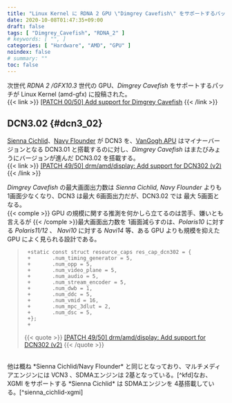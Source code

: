 ```yaml
---
title: "Linux Kernel に RDNA 2 GPU \"Dimgrey Cavefish\" をサポートするパッチが投稿される"
date: 2020-10-08T01:47:35+09:00
draft: false
tags: [ "Dimgrey_Cavefish", "RDNA_2" ]
# keywords: [ "", ]
categories: [ "Hardware", "AMD", "GPU" ]
noindex: false
# summary: ""
toc: false
---
```


次世代 *RDNA 2 /GFX10.3* 世代の GPU、*Dimgrey Cavefish* をサポートするパッチが Linux Kernel (amd-gfx) に投稿された。  
{{< link >}} [[PATCH 00/50] Add support for Dimgrey Cavefish](https://lists.freedesktop.org/archives/amd-gfx/2020-October/054538.html) {{< /link >}}

## DCN3.02 {#dcn3_02}
[Sienna Cichlid](/tags/sienna_cichlid)、[Navy Flounder](/tags/navy_flounder) が DCN3 を、[VanGogh APU](/tags/vangogh) はマイナーバージョンとなる DCN3.01 と搭載するのに対し、*Dimgrey Cavefish* はまたびみょうにバージョンが進んだ DCN3.02 を搭載する。  
{{< link >}} [[PATCH 49/50] drm/amd/display: Add support for DCN302 (v2)](https://lists.freedesktop.org/archives/amd-gfx/2020-October/054588.html) {{< /link >}}

*Dimgrey Cavefish* の最大画面出力数は *Sienna Cichlid, Navy Flounder* よりも 1画面少なくなり、DCN3 は最大 6画面出力だが、DCN3.02 では 最大 5画面となる。  
{{< comple >}} GPU の規模に関する推測を何かしら立てるのは苦手、嫌いとも言えるが {{< /comple >}}最大画面出力数を 1画面減らすのは、*Polaris10* に対する *Polaris11/12* 、 *Navi10* に対する *Navi14* 等、ある GPU よりも規模を抑えた GPU によく見られる設計である。  

 >      +static const struct resource_caps res_cap_dcn302 = {
 >      +		.num_timing_generator = 5,
 >      +		.num_opp = 5,
 >      +		.num_video_plane = 5,
 >      +		.num_audio = 5,
 >      +		.num_stream_encoder = 5,
 >      +		.num_dwb = 1,
 >      +		.num_ddc = 5,
 >      +		.num_vmid = 16,
 >      +		.num_mpc_3dlut = 2,
 >      +		.num_dsc = 5,
 >      +};
 >      +
 >
 > {{< quote >}} [[PATCH 49/50] drm/amd/display: Add support for DCN302 (v2)](https://lists.freedesktop.org/archives/amd-gfx/2020-October/054588.html) {{< /quote >}}

<br>
他は概ね *Sienna Cichlid/Navy Flounder* と同じとなっており、マルチメディアエンジンには VCN3 、SDMAエンジンは 2基となっている。[^kfd]なお、XGMI をサポートする *Sienna Cichlid* は SDMAエンジンを 4基搭載している。[^sienna_cichlid-xgmi]  

[^kfd]: [[PATCH 29/50] drm/amdkfd: Support dimgrey_cavefish KFD (v2)](https://lists.freedesktop.org/archives/amd-gfx/2020-October/054567.html)
[^sienna_cichlid-xgmi]: [Navi21 /Sienna Cichlid は高速なGPU間通信 XGMI をサポート | Coelacanth's Dream](/posts/2020/07/17/navi21-sienna_cichlid-support-xgmi/)
